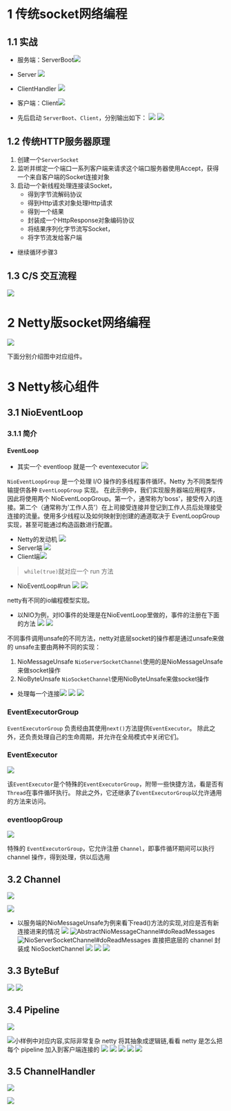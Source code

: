 # 1 传统socket网络编程
## 1.1 实战
- 服务端：ServerBoot![](https://img-blog.csdnimg.cn/20201030213336474.png?x-oss-process=image/watermark,type_ZmFuZ3poZW5naGVpdGk,shadow_10,text_aHR0cHM6Ly9ibG9nLmNzZG4ubmV0L3FxXzMzNTg5NTEw,size_1,color_FFFFFF,t_70#pic_center)
- Server
![](https://img-blog.csdnimg.cn/20201030213559990.png?x-oss-process=image/watermark,type_ZmFuZ3poZW5naGVpdGk,shadow_10,text_aHR0cHM6Ly9ibG9nLmNzZG4ubmV0L3FxXzMzNTg5NTEw,size_1,color_FFFFFF,t_70#pic_center)
- ClientHandler
![](https://img-blog.csdnimg.cn/20201030213829559.png?x-oss-process=image/watermark,type_ZmFuZ3poZW5naGVpdGk,shadow_10,text_aHR0cHM6Ly9ibG9nLmNzZG4ubmV0L3FxXzMzNTg5NTEw,size_1,color_FFFFFF,t_70#pic_center)
- 客户端：Client![](https://img-blog.csdnimg.cn/20201031231247937.png?x-oss-process=image/watermark,type_ZmFuZ3poZW5naGVpdGk,shadow_10,text_aHR0cHM6Ly9ibG9nLmNzZG4ubmV0L3FxXzMzNTg5NTEw,size_1,color_FFFFFF,t_70#pic_center)

- 先后启动 `ServerBoot`、`Client`，分别输出如下：
![](https://img-blog.csdnimg.cn/2020103021583498.png?x-oss-process=image/watermark,type_ZmFuZ3poZW5naGVpdGk,shadow_10,text_aHR0cHM6Ly9ibG9nLmNzZG4ubmV0L3FxXzMzNTg5NTEw,size_1,color_FFFFFF,t_70#pic_center)
![](https://img-blog.csdnimg.cn/20201030215847930.png?x-oss-process=image/watermark,type_ZmFuZ3poZW5naGVpdGk,shadow_10,text_aHR0cHM6Ly9ibG9nLmNzZG4ubmV0L3FxXzMzNTg5NTEw,size_1,color_FFFFFF,t_70#pic_center)


## 1.2 传统HTTP服务器原理
1. 创建一个`ServerSocket`
2. 监听并绑定一个端口一系列客户端来请求这个端口服务器使用Accept，获得一个来自客户端的Socket连接对象
3. 启动一个新线程处理连接读Socket， 
    -  得到字节流解码协议
    -  得到Http请求对象处理Http请求
    -  得到一个结果
    -  封装成一个HttpResponse对象编码协议
    -  将结果序列化字节流写Socket，
    -  将字节流发给客户端
- 继续循环步骤3

## 1.3 C/S 交互流程
![](https://img-blog.csdnimg.cn/20201031235442892.png?x-oss-process=image/watermark,type_ZmFuZ3poZW5naGVpdGk,shadow_10,text_aHR0cHM6Ly9ibG9nLmNzZG4ubmV0L3FxXzMzNTg5NTEw,size_1,color_FFFFFF,t_70#pic_center)

# 2  Netty版socket网络编程
![](https://img-blog.csdnimg.cn/20201101002011137.png?x-oss-process=image/watermark,type_ZmFuZ3poZW5naGVpdGk,shadow_10,text_aHR0cHM6Ly9ibG9nLmNzZG4ubmV0L3FxXzMzNTg5NTEw,size_1,color_FFFFFF,t_70#pic_center)

下面分别介绍图中对应组件。

# 3 Netty核心组件
## 3.1 NioEventLoop
###  3.1.1 简介
#### EventLoop
- 其实一个 eventloop 就是一个 eventexecutor
![](https://img-blog.csdnimg.cn/20201101233439486.png#pic_center)

`NioEventLoopGroup` 是一个处理 I/O 操作的多线程事件循环。Netty 为不同类型传输提供各种 `EventLoopGroup` 实现。
在此示例中，我们实现服务器端应用程序，因此将使用两个 NioEventLoopGroup。第一个，通常称为'boss'，接受传入的连接。第二个（通常称为'工作人员'）在上司接受连接并登记到工作人员后处理接受连接的流量。使用多少线程以及如何映射到创建的通道取决于 EventLoopGroup 实现，甚至可能通过构造函数进行配置。

- Netty的发动机
![](https://img-blog.csdnimg.cn/20200806005304407.png?x-oss-process=image/watermark,type_ZmFuZ3poZW5naGVpdGk,shadow_10,text_aHR0cHM6Ly9ibG9nLmNzZG4ubmV0L3FxXzMzNTg5NTEw,size_1,color_FFFFFF,t_70)
- Server端
![](https://imgconvert.csdnimg.cn/aHR0cHM6Ly91cGxvYWQtaW1hZ2VzLmppYW5zaHUuaW8vdXBsb2FkX2ltYWdlcy80Njg1OTY4LTI3MDg2OTI0YjRkZjI5ZGUucG5n?x-oss-process=image/format,png)
- Client端![](https://imgconvert.csdnimg.cn/aHR0cHM6Ly91cGxvYWQtaW1hZ2VzLmppYW5zaHUuaW8vdXBsb2FkX2ltYWdlcy80Njg1OTY4LWI0OTYyMjE5ZjNhZWFmOTkucG5n?x-oss-process=image/format,png)

>  `while(true)`就对应一个 run 方法

- NioEventLoop#run
![](https://img-blog.csdnimg.cn/20200806010144389.png?x-oss-process=image/watermark,type_ZmFuZ3poZW5naGVpdGk,shadow_10,text_aHR0cHM6Ly9ibG9nLmNzZG4ubmV0L3FxXzMzNTg5NTEw,size_1,color_FFFFFF,t_70)
![](https://img-blog.csdnimg.cn/20200806010449923.png?x-oss-process=image/watermark,type_ZmFuZ3poZW5naGVpdGk,shadow_10,text_aHR0cHM6Ly9ibG9nLmNzZG4ubmV0L3FxXzMzNTg5NTEw,size_1,color_FFFFFF,t_70)

netty有不同的io编程模型实现。
- 以NIO为例，对IO事件的处理是在NioEventLoop里做的，事件的注册在下面的方法
![](https://imgconvert.csdnimg.cn/aHR0cHM6Ly91cGxvYWQtaW1hZ2VzLmppYW5zaHUuaW8vdXBsb2FkX2ltYWdlcy80Njg1OTY4LTI4YTk2ZWVhZmQ3M2I2NWUucG5n?x-oss-process=image/format,png)
![](https://img-blog.csdnimg.cn/20200806010950284.png?x-oss-process=image/watermark,type_ZmFuZ3poZW5naGVpdGk,shadow_10,text_aHR0cHM6Ly9ibG9nLmNzZG4ubmV0L3FxXzMzNTg5NTEw,size_1,color_FFFFFF,t_70)

不同事件调用unsafe的不同方法，netty对底层socket的操作都是通过unsafe来做的
unsafe主要由两种不同的实现：
1. NioMessageUnsafe
`NioServerSocketChannel`使用的是NioMessageUnsafe来做socket操作
2. NioByteUnsafe
`NioSocketChannel`使用NioByteUnsafe来做socket操作


- 处理每一个连接![](https://img-blog.csdnimg.cn/20200806012815139.png?x-oss-process=image/watermark,type_ZmFuZ3poZW5naGVpdGk,shadow_10,text_aHR0cHM6Ly9ibG9nLmNzZG4ubmV0L3FxXzMzNTg5NTEw,size_1,color_FFFFFF,t_70)
![](https://img-blog.csdnimg.cn/20200806013038646.png?x-oss-process=image/watermark,type_ZmFuZ3poZW5naGVpdGk,shadow_10,text_aHR0cHM6Ly9ibG9nLmNzZG4ubmV0L3FxXzMzNTg5NTEw,size_1,color_FFFFFF,t_70)
![](https://img-blog.csdnimg.cn/20200806013158967.png?x-oss-process=image/watermark,type_ZmFuZ3poZW5naGVpdGk,shadow_10,text_aHR0cHM6Ly9ibG9nLmNzZG4ubmV0L3FxXzMzNTg5NTEw,size_1,color_FFFFFF,t_70)
### EventExecutorGroup
`EventExecutorGroup` 负责经由其使用`next()`方法提供`EventExecutor`。 除此之外，还负责处理自己的生命周期，并允许在全局模式中关闭它们。

### EventExecutor
![](https://img-blog.csdnimg.cn/20201101220442372.png?x-oss-process=image/watermark,type_ZmFuZ3poZW5naGVpdGk,shadow_10,text_aHR0cHM6Ly9ibG9nLmNzZG4ubmV0L3FxXzMzNTg5NTEw,size_1,color_FFFFFF,t_70#pic_center)

该`EventExecutor`是个特殊的`EventExecutorGroup`，附带一些快捷方法，看是否有`Thread`在事件循环执行。 
除此之外，它还继承了`EventExecutorGroup`以允许通用的方法来访问。

### eventloopGroup
![](https://img-blog.csdnimg.cn/20201101221237486.png#pic_center)

特殊的 `EventExecutorGroup`，它允许注册 `Channel`，即事件循环期间可以执行 channel 操作，得到处理，供以后选用

## 3.2 Channel
![](https://img-blog.csdnimg.cn/20201101220136788.png?x-oss-process=image/watermark,type_ZmFuZ3poZW5naGVpdGk,shadow_10,text_aHR0cHM6Ly9ibG9nLmNzZG4ubmV0L3FxXzMzNTg5NTEw,size_1,color_FFFFFF,t_70#pic_center)

![](https://imgconvert.csdnimg.cn/aHR0cHM6Ly91cGxvYWQtaW1hZ2VzLmppYW5zaHUuaW8vdXBsb2FkX2ltYWdlcy80Njg1OTY4LWQzYzE5NzRhZWI3ZDU3YjkucG5n?x-oss-process=image/format,png)
- 以服务端的NioMessageUnsafe为例来看下read()方法的实现,对应是否有新连接进来的情况
![](https://imgconvert.csdnimg.cn/aHR0cHM6Ly91cGxvYWQtaW1hZ2VzLmppYW5zaHUuaW8vdXBsb2FkX2ltYWdlcy80Njg1OTY4LWVjMmY5MTE4NjU2MTgzNjUucG5n?x-oss-process=image/format,png)
![AbstractNioMessageChannel#doReadMessages](https://imgconvert.csdnimg.cn/aHR0cHM6Ly91cGxvYWQtaW1hZ2VzLmppYW5zaHUuaW8vdXBsb2FkX2ltYWdlcy80Njg1OTY4LWUxMWNhMjliOTQ1OTEwMDgucG5n?x-oss-process=image/format,png)
![NioServerSocketChannel#doReadMessages](https://imgconvert.csdnimg.cn/aHR0cHM6Ly91cGxvYWQtaW1hZ2VzLmppYW5zaHUuaW8vdXBsb2FkX2ltYWdlcy80Njg1OTY4LTU4ZGRmNTgxMGZlMmIxZmQucG5n?x-oss-process=image/format,png)
直接把底层的 channel 封装成 NioSocketChannel
![](https://imgconvert.csdnimg.cn/aHR0cHM6Ly91cGxvYWQtaW1hZ2VzLmppYW5zaHUuaW8vdXBsb2FkX2ltYWdlcy80Njg1OTY4LTVkZDMyYTA2YzBmZWExMWIucG5n?x-oss-process=image/format,png)
![](https://imgconvert.csdnimg.cn/aHR0cHM6Ly91cGxvYWQtaW1hZ2VzLmppYW5zaHUuaW8vdXBsb2FkX2ltYWdlcy80Njg1OTY4LTFiN2M5ZjVmZDQ0YjhkMzIucG5n?x-oss-process=image/format,png)
![](https://imgconvert.csdnimg.cn/aHR0cHM6Ly91cGxvYWQtaW1hZ2VzLmppYW5zaHUuaW8vdXBsb2FkX2ltYWdlcy80Njg1OTY4LTIyNmIwNDk0YmMzOTNkYmIucG5n?x-oss-process=image/format,png)
## 3.3 ByteBuf 
![](https://img-blog.csdnimg.cn/20201101234831579.png#pic_center)
![](https://img-blog.csdnimg.cn/20201102220535322.png?x-oss-process=image/watermark,type_ZmFuZ3poZW5naGVpdGk,shadow_10,text_aHR0cHM6Ly9ibG9nLmNzZG4ubmV0L3FxXzMzNTg5NTEw,size_1,color_FFFFFF,t_70#pic_center)



## 3.4 Pipeline
![](https://img-blog.csdnimg.cn/20201102230637949.png#pic_center)

![小样例中对应内容,实际非常复杂](https://imgconvert.csdnimg.cn/aHR0cHM6Ly91cGxvYWQtaW1hZ2VzLmppYW5zaHUuaW8vdXBsb2FkX2ltYWdlcy80Njg1OTY4LTViNzgxYTJhM2Q1ZTc3ZWEucG5n?x-oss-process=image/format,png)
netty 将其抽象成逻辑链,看看 netty 是怎么把每个 pipeline 加入到客户端连接的
![](https://imgconvert.csdnimg.cn/aHR0cHM6Ly91cGxvYWQtaW1hZ2VzLmppYW5zaHUuaW8vdXBsb2FkX2ltYWdlcy80Njg1OTY4LWNiNjc0YzllMDMyNDYzNDAucG5n?x-oss-process=image/format,png)
![](https://imgconvert.csdnimg.cn/aHR0cHM6Ly91cGxvYWQtaW1hZ2VzLmppYW5zaHUuaW8vdXBsb2FkX2ltYWdlcy80Njg1OTY4LWZhZTBjYzNjNDQzNjc1NTEucG5n?x-oss-process=image/format,png)
![](https://imgconvert.csdnimg.cn/aHR0cHM6Ly91cGxvYWQtaW1hZ2VzLmppYW5zaHUuaW8vdXBsb2FkX2ltYWdlcy80Njg1OTY4LTkwMGMzZTQyN2U0Mzc2ZTkucG5n?x-oss-process=image/format,png)
![](https://imgconvert.csdnimg.cn/aHR0cHM6Ly91cGxvYWQtaW1hZ2VzLmppYW5zaHUuaW8vdXBsb2FkX2ltYWdlcy80Njg1OTY4LTkxMmUxMWUyYTVkN2YzMjMucG5n?x-oss-process=image/format,png)
![](https://imgconvert.csdnimg.cn/aHR0cHM6Ly91cGxvYWQtaW1hZ2VzLmppYW5zaHUuaW8vdXBsb2FkX2ltYWdlcy80Njg1OTY4LWY5YzFjOTk5ZTJlYTk0ODEucG5n?x-oss-process=image/format,png)
## 3.5 ChannelHandler
![](https://img-blog.csdnimg.cn/20201102230752799.png#pic_center)

![](https://imgconvert.csdnimg.cn/aHR0cHM6Ly91cGxvYWQtaW1hZ2VzLmppYW5zaHUuaW8vdXBsb2FkX2ltYWdlcy80Njg1OTY4LTc4ZDFkNmVjYjQwOWE5ZTcucG5n?x-oss-process=image/format,png)